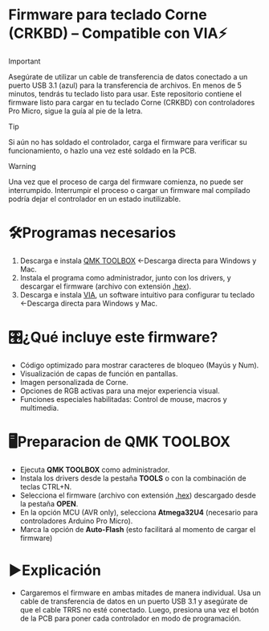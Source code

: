 # Firmware para teclado Corne (CRKBD) – Compatible con VIA⚡
> [!IMPORTANT]
> Asegúrate de utilizar un cable de transferencia de datos conectado a un puerto USB 3.1 (azul) para la transferencia de archivos.
> En menos de 5 minutos, tendrás tu teclado listo para usar.
> Este repositorio contiene el firmware listo para cargar en tu teclado Corne (CRKBD) con controladores Pro Micro, sigue la guía al pie de la letra.

> [!TIP]
> Si aún no has soldado el controlador, carga el firmware para verificar su funcionamiento, o hazlo una vez esté soldado en la PCB.

> [!WARNING]
> Una vez que el proceso de carga del firmware comienza, no puede ser interrumpido.
> Interrumpir el proceso o cargar un firmware mal compilado podría dejar el controlador en un estado inutilizable.

# 🛠️Programas necesarios
1. Descarga e instala [QMK TOOLBOX](https://qmk.fm/toolbox) <-Descarga directa para Windows y Mac.
2. Instala el programa como administrador, junto con los drivers, y descargar el firmware (archivo con extensión [.hex](https://github.com/AplyyKey/Via_firmware_crkbd/blob/main/crkbd_rev1_via.hex)).
3. Descarga e instala [VIA](https://github.com/the-via/releases/releases), un software intuitivo para configurar tu teclado <-Descarga directa para Windows y Mac.

  
# 🎛️¿Qué incluye este firmware?
- Código optimizado para mostrar caracteres de bloqueo (Mayús y Num).
- Visualización de capas de función en pantallas.
- Imagen personalizada de Corne.
- Opciones de RGB activas para una mejor experiencia visual.
- Funciones especiales habilitadas: Control de mouse, macros y multimedia.

# 🖥️Preparacion de QMK TOOLBOX
- Ejecuta **QMK TOOLBOX** como administrador.
- Instala los drivers desde la pestaña **TOOLS** o con la combinación de teclas CTRL+N.
- Selecciona el firmware (archivo con extensión [.hex](https://github.com/AplyyKey/Via_firmware_crkbd/blob/main/crkbd_rev1_via.hex)) descargado desde la pestaña **OPEN**.
- En la opción MCU (AVR only), selecciona **Atmega32U4** (necesario para controladores Arduino Pro Micro).
- Marca la opción de **Auto-Flash** (esto facilitará al momento de cargar el firmware)

# ▶️Explicación
- Cargaremos el firmware en ambas mitades de manera individual. Usa un cable de transferencia de datos en un puerto USB 3.1 y asegúrate de que el cable TRRS no esté conectado. Luego, presiona una vez el botón de la PCB para poner cada controlador en modo de programación.
